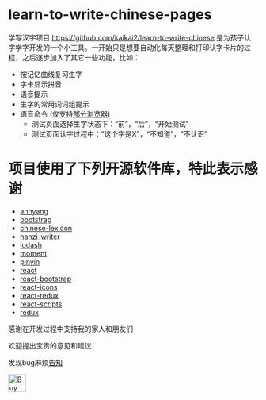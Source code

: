 # learn-to-write-chinese-pages

学写汉字项目 https://github.com/kaikai2/learn-to-write-chinese 是为孩子认字学字开发的一个小工具。一开始只是想要自动化每天整理和打印认字卡片的过程，之后逐步加入了其它一些功能，比如：
* 按记忆曲线复习生字
* 字卡显示拼音
* 语音提示
* 生字的常用词词组提示
* 语音命令 (仅支持[部分浏览器](https://developer.mozilla.org/en-US/docs/Web/API/SpeechRecognition#Browser_compatibility))
    * 测试页面选择生字状态下：“前”，“后”，“开始测试”
    * 测试页面认字过程中：“这个字是X”，“不知道”，“不认识”

# 项目使用了下列开源软件库，特此表示感谢
* [annyang](https://www.talater.com/annyang)
* [bootstrap](https://getbootstrap.com/)
* [chinese-lexicon](https://github.com/peterolson/chinese-lexicon#readme)
* [hanzi-writer](https://hanziwriter.org/)
* [lodash](https://lodash.com/)
* [moment](https://momentjs.com/)
* [pinyin](https://github.com/hotoo/pinyin)
* [react](https://reactjs.org)
* [react-bootstrap](https://react-bootstrap.github.io/)
* [react-icons](https://react-icons.github.io/react-icons/)
* [react-redux](https://react-redux.js.org/)
* [react-scripts](https://github.com/facebook/create-react-app#readme)
* [redux](https://redux.js.org/)

感谢在开发过程中支持我的家人和朋友们

欢迎提出宝贵的意见和建议

发现bug麻烦[告知](https://github.com/kaikai2/learn-to-write-chinese-pages/issues/new)

<a href='https://ko-fi.com/K3K51UZ0C' target='_blank'><img height='36' style='border:0px;height:36px;' src='https://cdn.ko-fi.com/cdn/kofi1.png?v=2' border='0' alt='Buy Me a Coffee at ko-fi.com' /></a>
